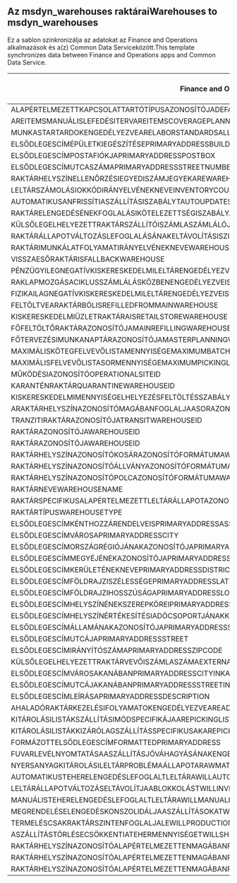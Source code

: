 ## <a name="warehouses-to-msdyn_warehouses"></a><span data-ttu-id="155a7-101">Az msdyn_warehouses raktárai</span><span class="sxs-lookup"><span data-stu-id="155a7-101">Warehouses to msdyn_warehouses</span></span>

<span data-ttu-id="155a7-102">Ez a sablon szinkronizálja az adatokat az Finance and Operations alkalmazások és a(z) Common Data Serviceközött.</span><span class="sxs-lookup"><span data-stu-id="155a7-102">This template synchronizes data between Finance and Operations apps and Common Data Service.</span></span>

<span data-ttu-id="155a7-103">Finance and Operations mező</span><span class="sxs-lookup"><span data-stu-id="155a7-103">Finance and Operations field</span></span> | <span data-ttu-id="155a7-104">Térkép típusa</span><span class="sxs-lookup"><span data-stu-id="155a7-104">Map type</span></span> | <span data-ttu-id="155a7-105">Egyéb Dynamics 365 mező</span><span class="sxs-lookup"><span data-stu-id="155a7-105">Other Dynamics 365 field</span></span> | <span data-ttu-id="155a7-106">Alapértelmezett érték</span><span class="sxs-lookup"><span data-stu-id="155a7-106">Default value</span></span>
---|---|---|---
<span data-ttu-id="155a7-107">ALAPÉRTELMEZETTKAPCSOLATTARTÓTÍPUSAZONOSÍTÓJA</span><span class="sxs-lookup"><span data-stu-id="155a7-107">DEFAULTCONTAINERTYPEID</span></span> | >< | <span data-ttu-id="155a7-108">msdyn_defaultcontainertypeid</span><span class="sxs-lookup"><span data-stu-id="155a7-108">msdyn_defaultcontainertypeid</span></span> | 
<span data-ttu-id="155a7-109">AREITEMSMANUÁLISLEFEDÉSITERV</span><span class="sxs-lookup"><span data-stu-id="155a7-109">AREITEMSCOVERAGEPLANNEDMANUALLY</span></span> | >< | <span data-ttu-id="155a7-110">msdyn_areitemscoverageplannedmanually</span><span class="sxs-lookup"><span data-stu-id="155a7-110">msdyn_areitemscoverageplannedmanually</span></span> | 
<span data-ttu-id="155a7-111">MUNKASTARTARDOKENGEDÉLYEZVE</span><span class="sxs-lookup"><span data-stu-id="155a7-111">ARELABORSTANDARDSALLOWED</span></span> | >< | <span data-ttu-id="155a7-112">msdyn_arelaborstandardsallowed</span><span class="sxs-lookup"><span data-stu-id="155a7-112">msdyn_arelaborstandardsallowed</span></span> | 
<span data-ttu-id="155a7-113">ELSŐDLEGESCÍMÉPÜLETKIEGÉSZÍTÉSE</span><span class="sxs-lookup"><span data-stu-id="155a7-113">PRIMARYADDRESSBUILDINGCOMPLIMENT</span></span> | >< | <span data-ttu-id="155a7-114">msdyn_primaryaddressbuildingcompliment</span><span class="sxs-lookup"><span data-stu-id="155a7-114">msdyn_primaryaddressbuildingcompliment</span></span> | 
<span data-ttu-id="155a7-115">ELSŐDLEGESCÍMPOSTAFIÓKJA</span><span class="sxs-lookup"><span data-stu-id="155a7-115">PRIMARYADDRESSPOSTBOX</span></span> | >< | <span data-ttu-id="155a7-116">msdyn_primaryaddresspostbox</span><span class="sxs-lookup"><span data-stu-id="155a7-116">msdyn_primaryaddresspostbox</span></span> | 
<span data-ttu-id="155a7-117">ELSŐDLEGESCÍMUTCASZÁMA</span><span class="sxs-lookup"><span data-stu-id="155a7-117">PRIMARYADDRESSSTREETNUMBER</span></span> | >< | <span data-ttu-id="155a7-118">msdyn_primaryaddressstreetnumber</span><span class="sxs-lookup"><span data-stu-id="155a7-118">msdyn_primaryaddressstreetnumber</span></span> | 
<span data-ttu-id="155a7-119">RAKTÁRHELYSZÍNELLENŐRZÉSIEGYEDISZÁMJEGYEK</span><span class="sxs-lookup"><span data-stu-id="155a7-119">AREWAREHOUSELOCATIONCHECKDIGITSUNIQUE</span></span> | >< | <span data-ttu-id="155a7-120">msdyn_arewarehouselocationcheckdigitsunique</span><span class="sxs-lookup"><span data-stu-id="155a7-120">msdyn_arewarehouselocationcheckdigitsunique</span></span> | 
<span data-ttu-id="155a7-121">LELTÁRSZÁMOLÁSIOKKÓDIRÁNYELVÉNEKNEVE</span><span class="sxs-lookup"><span data-stu-id="155a7-121">INVENTORYCOUNTINGREASONCODEPOLICYNAME</span></span> | >< | <span data-ttu-id="155a7-122">msdyn_inventorycountingreasoncodepolicyname</span><span class="sxs-lookup"><span data-stu-id="155a7-122">msdyn_inventorycountingreasoncodepolicyname</span></span> | 
<span data-ttu-id="155a7-123">AUTOMATIKUSANFRISSÍTIASZÁLLÍTÁSISZABÁLYT</span><span class="sxs-lookup"><span data-stu-id="155a7-123">AUTOUPDATESHIPMENTRULE</span></span> | >< | <span data-ttu-id="155a7-124">msdyn_autoupdateshipmentrule</span><span class="sxs-lookup"><span data-stu-id="155a7-124">msdyn_autoupdateshipmentrule</span></span> | 
<span data-ttu-id="155a7-125">RAKTÁRELENGEDÉSÉNEKFOGLALÁSIKÖTELEZETTSÉGISZABÁLYA</span><span class="sxs-lookup"><span data-stu-id="155a7-125">WAREHOUSERELEASERESERVATIONREQUIREMENTRULE</span></span> | >< | <span data-ttu-id="155a7-126">msdyn_warehousereleasereservationrequirement</span><span class="sxs-lookup"><span data-stu-id="155a7-126">msdyn_warehousereleasereservationrequirement</span></span> | 
<span data-ttu-id="155a7-127">KÜLSŐLEGELHELYEZETTRAKTÁRSZÁLLÍTÓISZÁMLASZÁMLÁLÓJA</span><span class="sxs-lookup"><span data-stu-id="155a7-127">EXTERNALLYLOCATEDWAREHOUSEVENDORACCOUNTNUMBER</span></span> | >< | <span data-ttu-id="155a7-128">msdyn_externallylocatedwarehousevendoraccountnu</span><span class="sxs-lookup"><span data-stu-id="155a7-128">msdyn_externallylocatedwarehousevendoraccountnu</span></span> | 
<span data-ttu-id="155a7-129">RAKTÁRÁLLAPOTVÁLTOZÁSLEFOGLALÁSÁNAKELTÁVOLÍTÁSISZINTJE</span><span class="sxs-lookup"><span data-stu-id="155a7-129">INVENTORYSTATUSCHANGERESERVATIONREMOVALLEVEL</span></span> | >< | <span data-ttu-id="155a7-130">msdyn_inventorystatuschangereservationremoval</span><span class="sxs-lookup"><span data-stu-id="155a7-130">msdyn_inventorystatuschangereservationremoval</span></span> | 
<span data-ttu-id="155a7-131">RAKTÁRIMUNKÁLATFOLYAMATIRÁNYELVÉNEKNEVE</span><span class="sxs-lookup"><span data-stu-id="155a7-131">WAREHOUSEWORKPROCESSINGPOLICYNAME</span></span> | >< | <span data-ttu-id="155a7-132">msdyn_warehouseworkprocessingpolicyname</span><span class="sxs-lookup"><span data-stu-id="155a7-132">msdyn_warehouseworkprocessingpolicyname</span></span> | 
<span data-ttu-id="155a7-133">VISSZAESŐRAKTÁR</span><span class="sxs-lookup"><span data-stu-id="155a7-133">ISFALLBACKWAREHOUSE</span></span> | >< | <span data-ttu-id="155a7-134">msdyn_isfallbackwarehouse</span><span class="sxs-lookup"><span data-stu-id="155a7-134">msdyn_isfallbackwarehouse</span></span> | 
<span data-ttu-id="155a7-135">PÉNZÜGYILEGNEGATÍVKISKERESKEDELMILELTÁRENGEDÉLYEZVE</span><span class="sxs-lookup"><span data-stu-id="155a7-135">ISFINANCIALNEGATIVERETAILSTOREINVENTORYALLOWED</span></span> | >< | <span data-ttu-id="155a7-136">msdyn_financialnegativestoreinventoryallowed</span><span class="sxs-lookup"><span data-stu-id="155a7-136">msdyn_financialnegativestoreinventoryallowed</span></span> | 
<span data-ttu-id="155a7-137">RAKLAPMOZGÁSACIKLUSSZÁMLÁLÁSKÖZBENENGEDÉLYEZVE</span><span class="sxs-lookup"><span data-stu-id="155a7-137">ISPALLETMOVEMENTDURINGCYCLECOUNTINGALLOWED</span></span> | >< | <span data-ttu-id="155a7-138">msdyn_palletmovementduringcyclecountingallowed</span><span class="sxs-lookup"><span data-stu-id="155a7-138">msdyn_palletmovementduringcyclecountingallowed</span></span> | 
<span data-ttu-id="155a7-139">FIZIKAILAGNEGATÍVKISKERESKEDELMILELTÁRENGEDÉLYEZVE</span><span class="sxs-lookup"><span data-stu-id="155a7-139">ISPHYSICALNEGATIVERETAILSTOREINVENTORYALLOWED</span></span> | >< | <span data-ttu-id="155a7-140">msdyn_physicalnegativestoreinventoryallowed</span><span class="sxs-lookup"><span data-stu-id="155a7-140">msdyn_physicalnegativestoreinventoryallowed</span></span> | 
<span data-ttu-id="155a7-141">FELTÖLTVEARAKTÁRBÓL</span><span class="sxs-lookup"><span data-stu-id="155a7-141">ISREFILLEDFROMMAINWAREHOUSE</span></span> | >< | <span data-ttu-id="155a7-142">msdyn_isrefilledfrommainwarehouse</span><span class="sxs-lookup"><span data-stu-id="155a7-142">msdyn_isrefilledfrommainwarehouse</span></span> | 
<span data-ttu-id="155a7-143">KISKERESKEDELMIÜZLETRAKTÁRA</span><span class="sxs-lookup"><span data-stu-id="155a7-143">ISRETAILSTOREWAREHOUSE</span></span> | >< | <span data-ttu-id="155a7-144">msdyn_isretailstorewarehouse</span><span class="sxs-lookup"><span data-stu-id="155a7-144">msdyn_isretailstorewarehouse</span></span> | 
<span data-ttu-id="155a7-145">FŐFELTÖLTŐRAKTÁRAZONOSÍTÓJA</span><span class="sxs-lookup"><span data-stu-id="155a7-145">MAINREFILLINGWAREHOUSEID</span></span> | >< | <span data-ttu-id="155a7-146">msdyn_mainrefillingwarehouse.msdyn_warehouseidentifier</span><span class="sxs-lookup"><span data-stu-id="155a7-146">msdyn_mainrefillingwarehouse.msdyn_warehouseidentifier</span></span> | 
<span data-ttu-id="155a7-147">FŐTERVEZÉSIMUNKANAPTÁRAZONOSÍTÓJA</span><span class="sxs-lookup"><span data-stu-id="155a7-147">MASTERPLANNINGWORKCALENDARDID</span></span> | >< | <span data-ttu-id="155a7-148">msdyn_masterplanningworkcalendarid</span><span class="sxs-lookup"><span data-stu-id="155a7-148">msdyn_masterplanningworkcalendarid</span></span> | 
<span data-ttu-id="155a7-149">MAXIMÁLISKÖTEGFELVEVŐLISTAMENNYISÉGE</span><span class="sxs-lookup"><span data-stu-id="155a7-149">MAXIMUMBATCHPICKINGLISTQUANTITY</span></span> | >< | <span data-ttu-id="155a7-150">msdyn_maximumbatchpickinglistquantity</span><span class="sxs-lookup"><span data-stu-id="155a7-150">msdyn_maximumbatchpickinglistquantity</span></span> | 
<span data-ttu-id="155a7-151">MAXIMÁLISFELVEVŐLISTASORMENNYISÉGE</span><span class="sxs-lookup"><span data-stu-id="155a7-151">MAXIMUMPICKINGLISTLINEQUANTITY</span></span> | >< | <span data-ttu-id="155a7-152">msdyn_maximumpickinglistlinequantity</span><span class="sxs-lookup"><span data-stu-id="155a7-152">msdyn_maximumpickinglistlinequantity</span></span> | 
<span data-ttu-id="155a7-153">MŰKÖDÉSIAZONOSÍTÓ</span><span class="sxs-lookup"><span data-stu-id="155a7-153">OPERATIONALSITEID</span></span> | >< | <span data-ttu-id="155a7-154">msdyn_operationalsite.msdyn_siteid</span><span class="sxs-lookup"><span data-stu-id="155a7-154">msdyn_operationalsite.msdyn_siteid</span></span> | 
<span data-ttu-id="155a7-155">KARANTÉNRAKTÁR</span><span class="sxs-lookup"><span data-stu-id="155a7-155">QUARANTINEWAREHOUSEID</span></span> | >< | <span data-ttu-id="155a7-156">msdyn_quarantinewarehouse.msdyn_warehouseidentifier</span><span class="sxs-lookup"><span data-stu-id="155a7-156">msdyn_quarantinewarehouse.msdyn_warehouseidentifier</span></span> | 
<span data-ttu-id="155a7-157">KISKERESKEDELMIMENNYISÉGELHELYEZÉSFELTÖLTÉSSZABÁLYSÚLYA</span><span class="sxs-lookup"><span data-stu-id="155a7-157">RETAILSTOREQUANTITYALLOCATIONREPLENISMENTRULEWEIGHT</span></span> | >< | <span data-ttu-id="155a7-158">msdyn_storeqtyallocationreplenishmentweight</span><span class="sxs-lookup"><span data-stu-id="155a7-158">msdyn_storeqtyallocationreplenishmentweight</span></span> | 
<span data-ttu-id="155a7-159">ARAKTÁRHELYSZÍNAZONOSÍTÓMAGÁBANFOGLALJAASORAZONOSÍTÓT</span><span class="sxs-lookup"><span data-stu-id="155a7-159">SHOULDWAREHOUSELOCATIONIDINCLUDEAISLEID</span></span> | >< | <span data-ttu-id="155a7-160">msdyn_shouldwarehouselocationincludeaisleid</span><span class="sxs-lookup"><span data-stu-id="155a7-160">msdyn_shouldwarehouselocationincludeaisleid</span></span> | 
<span data-ttu-id="155a7-161">TRANZITIRAKTÁRAZONOSÍTÓJA</span><span class="sxs-lookup"><span data-stu-id="155a7-161">TRANSITWAREHOUSEID</span></span> | >< | <span data-ttu-id="155a7-162">msdyn_transitwarehouse.msdyn_warehouseidentifier</span><span class="sxs-lookup"><span data-stu-id="155a7-162">msdyn_transitwarehouse.msdyn_warehouseidentifier</span></span> | 
<span data-ttu-id="155a7-163">RAKTÁRAZONOSÍTÓJA</span><span class="sxs-lookup"><span data-stu-id="155a7-163">WAREHOUSEID</span></span> | >< | <span data-ttu-id="155a7-164">msdyn_warehouseidentifier</span><span class="sxs-lookup"><span data-stu-id="155a7-164">msdyn_warehouseidentifier</span></span> | 
<span data-ttu-id="155a7-165">RAKTÁRAZONOSÍTÓJA</span><span class="sxs-lookup"><span data-stu-id="155a7-165">WAREHOUSEID</span></span> | >> | <span data-ttu-id="155a7-166">msdyn_name</span><span class="sxs-lookup"><span data-stu-id="155a7-166">msdyn_name</span></span> | 
<span data-ttu-id="155a7-167">RAKTÁRHELYSZÍNAZONOSÍTÓKOSÁRAZONOSÍTÓFORMÁTUMA</span><span class="sxs-lookup"><span data-stu-id="155a7-167">WAREHOUSELOCATIONIDBINIDFORMAT</span></span> | >< | <span data-ttu-id="155a7-168">msdyn_warehouselocationidbinidformat</span><span class="sxs-lookup"><span data-stu-id="155a7-168">msdyn_warehouselocationidbinidformat</span></span> | 
<span data-ttu-id="155a7-169">RAKTÁRHELYSZÍNAZONOSÍTÓÁLLVÁNYAZONOSÍTÓFORMÁTUMA</span><span class="sxs-lookup"><span data-stu-id="155a7-169">WAREHOUSELOCATIONIDRACKIDFORMAT</span></span> | >< | <span data-ttu-id="155a7-170">msdyn_warehouselocationidrackidformat</span><span class="sxs-lookup"><span data-stu-id="155a7-170">msdyn_warehouselocationidrackidformat</span></span> | 
<span data-ttu-id="155a7-171">RAKTÁRHELYSZÍNAZONOSÍTÓPOLCAZONOSÍTÓFORMÁTUMA</span><span class="sxs-lookup"><span data-stu-id="155a7-171">WAREHOUSELOCATIONIDSHELFIDFORMAT</span></span> | >< | <span data-ttu-id="155a7-172">msdyn_warehouselocationidshelfidformat</span><span class="sxs-lookup"><span data-stu-id="155a7-172">msdyn_warehouselocationidshelfidformat</span></span> | 
<span data-ttu-id="155a7-173">RAKTÁRNEVE</span><span class="sxs-lookup"><span data-stu-id="155a7-173">WAREHOUSENAME</span></span> | >< | <span data-ttu-id="155a7-174">msdyn_description</span><span class="sxs-lookup"><span data-stu-id="155a7-174">msdyn_description</span></span> | 
<span data-ttu-id="155a7-175">RAKTÁRSPECIFIKUSALAPÉRTELMEZETTLELTÁRÁLLAPOTAZONOSÍTÓJA</span><span class="sxs-lookup"><span data-stu-id="155a7-175">WAREHOUSESPECIFICDEFAULTINVENTORYSTATUSID</span></span> | >< | <span data-ttu-id="155a7-176">msdyn_warehousespecificdefaultinventorystatusid</span><span class="sxs-lookup"><span data-stu-id="155a7-176">msdyn_warehousespecificdefaultinventorystatusid</span></span> | 
<span data-ttu-id="155a7-177">RAKTÁRTÍPUS</span><span class="sxs-lookup"><span data-stu-id="155a7-177">WAREHOUSETYPE</span></span> | >< | <span data-ttu-id="155a7-178">msdyn_warehousetype</span><span class="sxs-lookup"><span data-stu-id="155a7-178">msdyn_warehousetype</span></span> | 
<span data-ttu-id="155a7-179">ELSŐDLEGESCÍMKÉNTHOZZÁRENDELVE</span><span class="sxs-lookup"><span data-stu-id="155a7-179">ISPRIMARYADDRESSASSIGNED</span></span> | >< | <span data-ttu-id="155a7-180">msdyn_isprimaryaddressassigned</span><span class="sxs-lookup"><span data-stu-id="155a7-180">msdyn_isprimaryaddressassigned</span></span> | 
<span data-ttu-id="155a7-181">ELSŐDLEGESCÍMVÁROSA</span><span class="sxs-lookup"><span data-stu-id="155a7-181">PRIMARYADDRESSCITY</span></span> | >< | <span data-ttu-id="155a7-182">msdyn_primaryaddresscity</span><span class="sxs-lookup"><span data-stu-id="155a7-182">msdyn_primaryaddresscity</span></span> | 
<span data-ttu-id="155a7-183">ELSŐDLEGESCÍMORSZÁGRÉGIÓJÁNAKAZONOSÍTÓJA</span><span class="sxs-lookup"><span data-stu-id="155a7-183">PRIMARYADDRESSCOUNTRYREGIONID</span></span> | >< | <span data-ttu-id="155a7-184">msdyn_primaryaddresscountryregionid</span><span class="sxs-lookup"><span data-stu-id="155a7-184">msdyn_primaryaddresscountryregionid</span></span> | 
<span data-ttu-id="155a7-185">ELSŐDLEGESCÍMMEGYÉJÉNEKAZONOSÍTÓJA</span><span class="sxs-lookup"><span data-stu-id="155a7-185">PRIMARYADDRESSCOUNTYID</span></span> | >< | <span data-ttu-id="155a7-186">msdyn_primaryaddresscountyid</span><span class="sxs-lookup"><span data-stu-id="155a7-186">msdyn_primaryaddresscountyid</span></span> | 
<span data-ttu-id="155a7-187">ELSŐDLEGESCÍMKERÜLETÉNEKNEVE</span><span class="sxs-lookup"><span data-stu-id="155a7-187">PRIMARYADDRESSDISTRICTNAME</span></span> | >< | <span data-ttu-id="155a7-188">msdyn_primaryaddressdistrictname</span><span class="sxs-lookup"><span data-stu-id="155a7-188">msdyn_primaryaddressdistrictname</span></span> | 
<span data-ttu-id="155a7-189">ELSŐDLEGESCÍMFÖLDRAJZISZÉLESSÉGE</span><span class="sxs-lookup"><span data-stu-id="155a7-189">PRIMARYADDRESSLATITUDE</span></span> | >< | <span data-ttu-id="155a7-190">msdyn_primaryaddresslatitude</span><span class="sxs-lookup"><span data-stu-id="155a7-190">msdyn_primaryaddresslatitude</span></span> | 
<span data-ttu-id="155a7-191">ELSŐDLEGESCÍMFÖLDRAJZIHOSSZÚSÁGA</span><span class="sxs-lookup"><span data-stu-id="155a7-191">PRIMARYADDRESSLONGITUDE</span></span> | >< | <span data-ttu-id="155a7-192">msdyn_primaryaddresslongitude</span><span class="sxs-lookup"><span data-stu-id="155a7-192">msdyn_primaryaddresslongitude</span></span> | 
<span data-ttu-id="155a7-193">ELSŐDLEGESCÍMHELYSZÍNÉNEKSZEREPKÖREI</span><span class="sxs-lookup"><span data-stu-id="155a7-193">PRIMARYADDRESSLOCATIONROLES</span></span> | >< | <span data-ttu-id="155a7-194">msdyn_primaryaddresslocationroles</span><span class="sxs-lookup"><span data-stu-id="155a7-194">msdyn_primaryaddresslocationroles</span></span> | 
<span data-ttu-id="155a7-195">ELSŐDLEGESCÍMHELYSZÍNÉRTÉKESÍTÉSIADÓCSOPORTJÁNAKKÓDJA</span><span class="sxs-lookup"><span data-stu-id="155a7-195">PRIMARYADDRESSLOCATIONSALESTAXGROUPCODE</span></span> | >< | <span data-ttu-id="155a7-196">msdyn_primaryaddresslocationsalestaxgroupcode</span><span class="sxs-lookup"><span data-stu-id="155a7-196">msdyn_primaryaddresslocationsalestaxgroupcode</span></span> | 
<span data-ttu-id="155a7-197">ELSŐDLEGESCÍMÁLLAMÁNAKAZONOSÍTÓJA</span><span class="sxs-lookup"><span data-stu-id="155a7-197">PRIMARYADDRESSSTATEID</span></span> | >< | <span data-ttu-id="155a7-198">msdyn_primaryaddressstateid</span><span class="sxs-lookup"><span data-stu-id="155a7-198">msdyn_primaryaddressstateid</span></span> | 
<span data-ttu-id="155a7-199">ELSŐDLEGESCÍMUTCÁJA</span><span class="sxs-lookup"><span data-stu-id="155a7-199">PRIMARYADDRESSSTREET</span></span> | >< | <span data-ttu-id="155a7-200">msdyn_primaryaddressstreet</span><span class="sxs-lookup"><span data-stu-id="155a7-200">msdyn_primaryaddressstreet</span></span> | 
<span data-ttu-id="155a7-201">ELSŐDLEGESCÍMIRÁNYÍTÓSZÁMA</span><span class="sxs-lookup"><span data-stu-id="155a7-201">PRIMARYADDRESSZIPCODE</span></span> | >< | <span data-ttu-id="155a7-202">msdyn_primaryaddresszipcode</span><span class="sxs-lookup"><span data-stu-id="155a7-202">msdyn_primaryaddresszipcode</span></span> | 
<span data-ttu-id="155a7-203">KÜLSŐLEGELHELYEZETTRAKTÁRVEVŐISZÁMLASZÁMA</span><span class="sxs-lookup"><span data-stu-id="155a7-203">EXTERNALLYLOCATEDWAREHOUSECUSTOMERACCOUNTNUMBER</span></span> | >< | <span data-ttu-id="155a7-204">msdyn_externallylocatedwarehousecustomeraccount</span><span class="sxs-lookup"><span data-stu-id="155a7-204">msdyn_externallylocatedwarehousecustomeraccount</span></span> | 
<span data-ttu-id="155a7-205">ELSŐDLEGESCÍMVÁROSAKANÁBAN</span><span class="sxs-lookup"><span data-stu-id="155a7-205">PRIMARYADDRESSCITYINKANA</span></span> | >< | <span data-ttu-id="155a7-206">msdyn_primaryaddresscityinkana</span><span class="sxs-lookup"><span data-stu-id="155a7-206">msdyn_primaryaddresscityinkana</span></span> | 
<span data-ttu-id="155a7-207">ELSŐDLEGESCÍMUTCÁJAKANÁBAN</span><span class="sxs-lookup"><span data-stu-id="155a7-207">PRIMARYADDRESSSTREETINKANA</span></span> | >< | <span data-ttu-id="155a7-208">msdyn_primaryaddressstreetinkana</span><span class="sxs-lookup"><span data-stu-id="155a7-208">msdyn_primaryaddressstreetinkana</span></span> | 
<span data-ttu-id="155a7-209">ELSŐDLEGESCÍMLEÍRÁSA</span><span class="sxs-lookup"><span data-stu-id="155a7-209">PRIMARYADDRESSDESCRIPTION</span></span> | >< | <span data-ttu-id="155a7-210">msdyn_primaryaddressdescription</span><span class="sxs-lookup"><span data-stu-id="155a7-210">msdyn_primaryaddressdescription</span></span> | 
<span data-ttu-id="155a7-211">AHALADÓRAKTÁRKEZELÉSIFOLYAMATOKENGEDÉLYEZVE</span><span class="sxs-lookup"><span data-stu-id="155a7-211">AREADVANCEDWAREHOUSEMANAGEMENTPROCESSESENABLED</span></span> | >< | <span data-ttu-id="155a7-212">msdyn_useadvancedwarehousemanagementprocesses</span><span class="sxs-lookup"><span data-stu-id="155a7-212">msdyn_useadvancedwarehousemanagementprocesses</span></span> | 
<span data-ttu-id="155a7-213">KITÁROLÁSILISTÁKSZÁLLÍTÁSIMÓDSPECIFIKÁJA</span><span class="sxs-lookup"><span data-stu-id="155a7-213">AREPICKINGLISTSDELIVERYMODESPECIFIC</span></span> | >< | <span data-ttu-id="155a7-214">msdyn_arepickinglistsdeliverymodespecific</span><span class="sxs-lookup"><span data-stu-id="155a7-214">msdyn_arepickinglistsdeliverymodespecific</span></span> | 
<span data-ttu-id="155a7-215">KITÁROLÁSILISTÁKKIZÁRÓLAGSZÁLLÍTÁSSPECIFIKUSAK</span><span class="sxs-lookup"><span data-stu-id="155a7-215">AREPICKINGLISTSSHIPMENTSPECIFICONLY</span></span> | >< | <span data-ttu-id="155a7-216">msdyn_arepickinglistshipmentspecificonly</span><span class="sxs-lookup"><span data-stu-id="155a7-216">msdyn_arepickinglistshipmentspecificonly</span></span> | 
<span data-ttu-id="155a7-217">FORMÁZOTTELSŐDLEGESCÍM</span><span class="sxs-lookup"><span data-stu-id="155a7-217">FORMATTEDPRIMARYADDRESS</span></span> | >< | <span data-ttu-id="155a7-218">msdyn_formattedprimaryaddress</span><span class="sxs-lookup"><span data-stu-id="155a7-218">msdyn_formattedprimaryaddress</span></span> | 
<span data-ttu-id="155a7-219">FUVARLEVÉLNYOMTATÁSAASZÁLLÍTÁSJÓVÁHAGYÁSÁNAKENGEDÉLYEZÉSEELŐTT</span><span class="sxs-lookup"><span data-stu-id="155a7-219">ISBILLOFLADINGPRINTINGBEFORESHIPMENTCONFIRMATIONENABLED</span></span> | >< | <span data-ttu-id="155a7-220">msdyn_printbillofladingbeforeshipconfirmation</span><span class="sxs-lookup"><span data-stu-id="155a7-220">msdyn_printbillofladingbeforeshipconfirmation</span></span> | 
<span data-ttu-id="155a7-221">NYERSANYAGKITÁROLÁSILELTÁRPROBLÉMAÁLLAPOTA</span><span class="sxs-lookup"><span data-stu-id="155a7-221">RAWMATERIALPICKINGINVENTORYISSUESTATUS</span></span> | >< | <span data-ttu-id="155a7-222">msdyn_rawmaterialpickinginventoryissuestatus</span><span class="sxs-lookup"><span data-stu-id="155a7-222">msdyn_rawmaterialpickinginventoryissuestatus</span></span> | 
<span data-ttu-id="155a7-223">AUTOMATIKUSTEHERELENGEDÉSLEFOGLALTLELTÁRA</span><span class="sxs-lookup"><span data-stu-id="155a7-223">WILLAUTOMATICLOADRELEASERESERVEINVENTORY</span></span> | >< | <span data-ttu-id="155a7-224">msdyn_willautomaticloadreleaseinventory</span><span class="sxs-lookup"><span data-stu-id="155a7-224">msdyn_willautomaticloadreleaseinventory</span></span> | 
<span data-ttu-id="155a7-225">LELTÁRÁLLAPOTVÁLTOZÁSELTÁVOLÍTJAABLOKKOLÁST</span><span class="sxs-lookup"><span data-stu-id="155a7-225">WILLINVENTORYSTATUSCHANGEREMOVEBLOCKING</span></span> | >< | <span data-ttu-id="155a7-226">msdyn_willinventorystatuschangeremoveblocking</span><span class="sxs-lookup"><span data-stu-id="155a7-226">msdyn_willinventorystatuschangeremoveblocking</span></span> | 
<span data-ttu-id="155a7-227">MANUÁLISTEHERELENGEDÉSLEFOGLALTLELTÁRA</span><span class="sxs-lookup"><span data-stu-id="155a7-227">WILLMANUALLOADRELEASERESERVEINVENTORY</span></span> | >< | <span data-ttu-id="155a7-228">msdyn_willmanualloadreleasereserveinventory</span><span class="sxs-lookup"><span data-stu-id="155a7-228">msdyn_willmanualloadreleasereserveinventory</span></span> | 
<span data-ttu-id="155a7-229">MEGRENDELÉSELENGEDÉSKONSZOLIDÁLJAASZÁLLÍTÁSOKAT</span><span class="sxs-lookup"><span data-stu-id="155a7-229">WILLORDERRELEASINGCONSOLIDATESHIPMENTS</span></span> | >< | <span data-ttu-id="155a7-230">msdyn_willorderreleasingconsolidateshipments</span><span class="sxs-lookup"><span data-stu-id="155a7-230">msdyn_willorderreleasingconsolidateshipments</span></span> | 
<span data-ttu-id="155a7-231">TERMELÉSCSAKRAKTÁRSZINTENFOGLALJALE</span><span class="sxs-lookup"><span data-stu-id="155a7-231">WILLPRODUCTIONBOMSRESERVEWAREHOUSELEVELONLY</span></span> | >< | <span data-ttu-id="155a7-232">msdyn_productionbomsreservewarehouselevel</span><span class="sxs-lookup"><span data-stu-id="155a7-232">msdyn_productionbomsreservewarehouselevel</span></span> | 
<span data-ttu-id="155a7-233">ASZÁLLÍTÁSTÖRLÉSECSÖKKENTIATEHERMENNYISÉGET</span><span class="sxs-lookup"><span data-stu-id="155a7-233">WILLSHIPPINGCANCELLATIONDECREMENTLOADQUANITY</span></span> | >< | <span data-ttu-id="155a7-234">msdyn_shippingcanceldecrementloadquantity</span><span class="sxs-lookup"><span data-stu-id="155a7-234">msdyn_shippingcanceldecrementloadquantity</span></span> | 
<span data-ttu-id="155a7-235">RAKTÁRHELYSZÍNAZONOSÍTÓALAPÉRTELMEZETTENMAGÁBANFOGLALJAAKOSÁRAZONOSÍTÓT</span><span class="sxs-lookup"><span data-stu-id="155a7-235">WILLWAREHOUSELOCATIONIDINCLUDEBINIDBYDEFAULT</span></span> | >< | <span data-ttu-id="155a7-236">msdyn_warehouselocationidincludeblindid</span><span class="sxs-lookup"><span data-stu-id="155a7-236">msdyn_warehouselocationidincludeblindid</span></span> | 
<span data-ttu-id="155a7-237">RAKTÁRHELYSZÍNAZONOSÍTÓALAPÉRTELMEZETTENMAGÁBANFOGLALJAAZÁLLVÁNYAZONOSÍTÓT</span><span class="sxs-lookup"><span data-stu-id="155a7-237">WILLWAREHOUSELOCATIONIDINCLUDERACKIDBYDEFAULT</span></span> | >< | <span data-ttu-id="155a7-238">msdyn_warehouselocationincluderackidbydefault</span><span class="sxs-lookup"><span data-stu-id="155a7-238">msdyn_warehouselocationincluderackidbydefault</span></span> | 
<span data-ttu-id="155a7-239">RAKTÁRHELYSZÍNAZONOSÍTÓALAPÉRTELMEZETTENMAGÁBANFOGLALJAAPOLCAZONOSÍTÓT</span><span class="sxs-lookup"><span data-stu-id="155a7-239">WILLWAREHOUSELOCATIONIDINCLUDESHELFIDBYDEFAULT</span></span> | >< | <span data-ttu-id="155a7-240">msdyn_warehouselocationidincludeshelfid</span><span class="sxs-lookup"><span data-stu-id="155a7-240">msdyn_warehouselocationidincludeshelfid</span></span> | 

